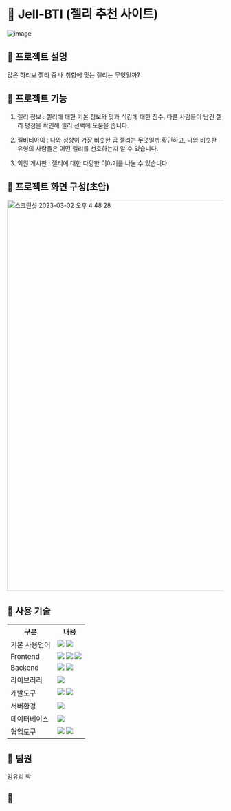 # 🐻‍ Jell-BTI (젤리 추천 사이트)
![image](https://user-images.githubusercontent.com/108074336/222364824-36342f21-202b-42ad-af47-4c171e3126bd.png)

## 🐻 프로젝트 설명    
많은 하리보 젤리 중 내 취향에 맞는 젤리는 무엇일까?

## 🐻 프로젝트 기능
1. 젤리 정보 
: 젤리에 대한 기본 정보와 맛과 식감에 대한 점수, 다른 사람들이 남긴 젤리 평점을 확인해 젤리 선택에 도움을 줍니다.

2. 젤비티아이
: 나와 성향이 가장 비슷한 곰 젤리는 무엇일까 확인하고, 나와 비슷한 유형의 사람들은 어떤 젤리를 선호하는지 알 수 있습니다.

3. 회원 게시판
: 젤리에 대한 다양한 이야기를 나눌 수 있습니다.

## 🐻 프로젝트 화면 구성(초안)
<img width="909" alt="스크린샷 2023-03-02 오후 4 48 28" src="https://user-images.githubusercontent.com/108074336/222364621-fff306dd-b5cf-4566-891b-77f3d6bc1fa7.png">

## 🐻 사용 기술
<table>
    <tr>
        <th>구분</th>
        <th>내용</th>
    </tr>
    <tr>
        <td>기본 사용언어</td>
        <td>
            <img src="https://img.shields.io/badge/Java-007396?style=for-the-badge&logo=Java&logoColor=white"/>
          <img src="https://img.shields.io/badge/Python-3776AB?style=for-the-badge&logo=Python&logoColor=white">
        </td>
    </tr>
    <tr>
        <td>Frontend</td>
        <td>
           <img src="https://img.shields.io/badge/javascript-F7DF1E?style=for-the-badge&logo=javascript&logoColor=black">
           <img src="https://img.shields.io/badge/HTML-E34F26?style=for-the-badge&logo=html5&logoColor=white">
           <img src="https://img.shields.io/badge/CSS-1572B6?style=for-the-badge&logo=css3&logoColor=white">
        </td>
    </tr>
    <tr>
        <td>Backend</td>
        <td>
           <img src="https://img.shields.io/badge/Spring-6DB33F?style=for-the-badge&logo=Spring&logoColor=white"/> 
           <img src="https://img.shields.io/badge/Spring Boot-6DB33F?style=for-the-badge&logo=Spring Boot&logoColor=white"/>
        </td>
    </tr>
     <tr>
        <td>라이브러리</td>
        <td>
            <img src="https://img.shields.io/badge/BootStrap-7952B3?style=for-the-badge&logo=BootStrap&logoColor=white"/>
        </td>
    </tr>
    <tr>
        <td>개발도구</td>
        <td>
            <img src="https://img.shields.io/badge/Intellij-000000?style=for-the-badge&logo=IntelliJ IDEA&logoColor=white"/>
            <img src="https://img.shields.io/badge/VSCode-007ACC?style=for-the-badge&logo=VisualStudioCode&logoColor=white"/>
        </td>
    </tr>
    <tr>
        <td>서버환경</td>
        <td>
            <img src="https://img.shields.io/badge/Apache Tomcat-D22128?style=for-the-badge&logo=Apache Tomcat&logoColor=white"/>
        </td>
    </tr>
    <tr>
        <td>데이터베이스</td>
        <td>
          <img src="https://img.shields.io/badge/Oracle-F80000?style=for-the-badge&logo=Oracle&logoColor=white"/>
        </td>
    </tr>
    <tr>
        <td>협업도구</td>
        <td>
            <img src="https://img.shields.io/badge/Git-F05032?style=for-the-badge&logo=Git&logoColor=white"/>
            <img src="https://img.shields.io/badge/GitHub-181717?style=for-the-badge&logo=GitHub&logoColor=white"/>
        </td>
    </tr>
</table>

## 🐻 팀원
김유리 박

## 🐻 
